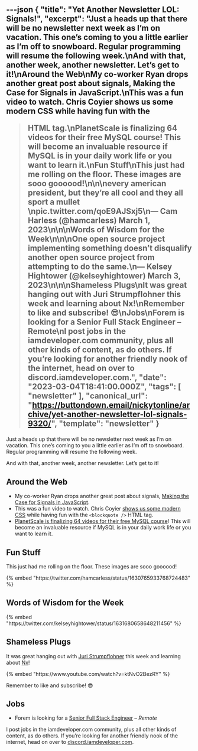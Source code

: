 ---json
{
  "title": "Yet Another Newsletter LOL: Signals!",
  "excerpt": "Just a heads up that there will be no newsletter next week as I’m on vacation. This one’s coming to you a little earlier as I’m off to snowboard. Regular programming will resume the following week.\nAnd with that, another week, another newsletter. Let’s get to it!\nAround the Web\nMy co-worker Ryan drops another great post about signals, Making the Case for Signals in JavaScript.\nThis was a fun video to watch. Chris Coyier shows us some modern CSS while having fun with the <blockquote /> HTML tag.\nPlanetScale is finalizing 64 videos for their free MySQL course! This will become an invaluable resource if MySQL is in your daily work life or you want to learn it.\nFun Stuff\nThis just had me rolling on the floor. These images are sooo goooood!\n\n\nevery american president, but  they’re all cool and they all sport a mullet \npic.twitter.com/qoE9AJSxj5\n— Cam Harless (@hamcarless) March 1, 2023\n\n\nWords of Wisdom for the Week\n\n\nOne open source project implementing something doesn’t disqualify another open source project from attempting to do the same.\n— Kelsey Hightower (@kelseyhightower) March 3, 2023\n\n\nShameless Plugs\nIt was great hanging out with Juri Strumpflohner this week and learning about Nx!\nRemember to like and subscribe! 😎\nJobs\nForem is looking for a Senior Full Stack Engineer – Remote\nI post jobs in the iamdeveloper.com community, plus all other kinds of content, as do others. If you’re looking for another friendly nook of the internet, head on over to discord.iamdeveloper.com.",
  "date": "2023-03-04T18:41:00.000Z",
  "tags": [
    "newsletter"
  ],
  "canonical_url": "https://buttondown.email/nickytonline/archive/yet-another-newsletter-lol-signals-9320/",
  "template": "newsletter"
}
---

<p>Just a heads up that there will be no newsletter next week as I&rsquo;m on vacation. This one&rsquo;s coming to you a little earlier as I&rsquo;m off to snowboard. Regular programming will resume the following week.</p>
<p>And with that, another week, another newsletter. Let&rsquo;s get to it!</p>
<h2>Around the Web</h2>
<ul>
<li>My co-worker Ryan drops another great post about signals, <a href="https://dev.to/this-is-learning/making-the-case-for-signals-in-javascript-4c7i?utm_source=nickytonline&amp;utm_medium=email&amp;utm_campaign=yet-another-newsletter-lol-signals-9320" target="_blank">Making the Case for Signals in JavaScript</a>.</li>
<li>This was a fun video to watch. Chris Coyier <a href="https://youtu.be/UFVXBHLYdu4?utm_source=nickytonline&amp;utm_medium=email&amp;utm_campaign=yet-another-newsletter-lol-signals-9320" target="_blank">shows us some modern CSS</a> while having fun with the <code>&lt;blockquote /&gt;</code> HTML tag.</li>
<li><a href="https://twitter.com/aarondfrancis/status/1630289809380986880?s=20&amp;utm_source=nickytonline&amp;utm_medium=email&amp;utm_campaign=yet-another-newsletter-lol-signals-9320" target="_blank">PlanetScale is finalizing 64 videos for their free MySQL course</a>! This will become an invaluable resource if MySQL is in your daily work life or you want to learn it.</li>
</ul>
<h2>Fun Stuff</h2>
<p>This just had me rolling on the floor. These images are sooo goooood!</p>
{% embed "https://twitter.com/hamcarless/status/1630765933768724483" %}
<h2>Words of Wisdom for the Week</h2>
{% embed "https://twitter.com/kelseyhightower/status/1631680658648211456" %}
<h2>Shameless Plugs</h2>
<p>It was great hanging out with <a href="https://juristr.com/?utm_source=nickytonline&amp;utm_medium=email&amp;utm_campaign=yet-another-newsletter-lol-signals-9320" target="_blank">Juri Strumpflohner</a> this week and learning about <a href="https://nx.dev/?utm_source=nickytonline&amp;utm_medium=email&amp;utm_campaign=yet-another-newsletter-lol-signals-9320" target="_blank">Nx</a>!</p>{% embed "https://www.youtube.com/watch?v=ktNvO2BezRY" %}
<p>Remember to like and subscribe! 😎</p>
<h2>Jobs</h2>
<ul>
<li>Forem is looking for a <a href="https://jobs.forem.com/o/senior-full-stack-engineer-1?utm_source=nickytonline&amp;utm_medium=email&amp;utm_campaign=yet-another-newsletter-lol-signals-9320" target="_blank">Senior Full Stack Engineer</a> – <em>Remote</em></li>
</ul>
<p>I post jobs in the iamdeveloper.com community, plus all other kinds of content, as do others. If you&rsquo;re looking for another friendly nook of the internet, head on over to <a href="https://discord.iamdeveloper.com?utm_source=nickytonline&amp;utm_medium=email&amp;utm_campaign=yet-another-newsletter-lol-signals-9320" target="_blank">discord.iamdeveloper.com</a>.</p>
